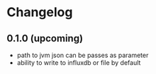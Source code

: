 # Changelog

## 0.1.0 (upcoming)

* path to jvm json can be passes as parameter
* ability to write to influxdb or file by default

